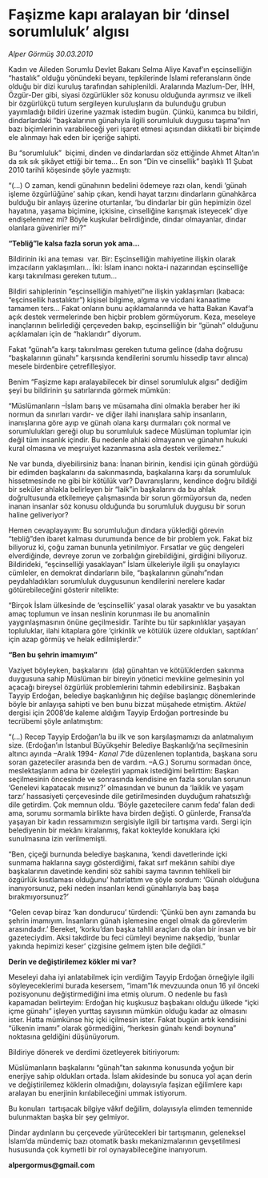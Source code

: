 # Faşizme kapı aralayan bir ‘dinsel sorumluluk’ algısı

*Alper Görmüş 30.03.2010*

<div class="yazi"><p>Kadın ve Aileden Sorumlu Devlet Bakanı Selma Aliye Kavaf’ın eşcinselliğin “hastalık” olduğu yönündeki beyanı, tepkilerinde İslami referansların önde olduğu bir dizi kuruluş tarafından sahiplenildi. Aralarında Mazlum-Der, İHH, Özgür-Der gibi, siyasi özgürlükler söz konusu olduğunda ayrımsız ve ilkeli bir özgürlükçü tutum sergileyen kuruluşların da bulunduğu grubun yayımladığı bildiri üzerine yazmak istedim bugün. Çünkü, kanımca bu bildiri, dindarlardaki “başkalarının günahıyla ilgili sorumluluk duygusu taşıma”nın bazı biçimlerinin varabileceği yeri işaret etmesi açısından dikkatli bir biçimde ele alınmayı hak eden bir içeriğe sahipti. </p>
<p>Bu “sorumluluk”  biçimi, dinden ve dindarlardan söz ettiğinde Ahmet Altan’ın da sık sık şikâyet ettiği bir tema... En son “Din ve cinsellik” başlıklı 11 Şubat 2010 tarihli köşesinde şöyle yazmıştı:</p>
<p>“(...) O zaman, kendi günahının bedelini ödemeye razı olan, kendi ‘günah işleme özgürlüğüne’ sahip çıkan, kendi hayat tarzını dindarların günahkârca bulduğu bir anlayış üzerine oturtanlar, ‘bu dindarlar bir gün hepimizin özel hayatına, yaşama biçimine, içkisine, cinselliğine karışmak isteyecek’ diye endişelenmez mi? Böyle kuşkular belirdiğinde, dindar olmayanlar, dindar olanlara güvenirler mi?” <br/></p>
<p><b>“Tebliğ”le kalsa fazla sorun yok ama...</b></p>
<p>Bildirinin iki ana teması  var. Bir: Eşcinselliğin mahiyetine ilişkin olarak imzacıların yaklaşımları... İki: İslam inancı nokta-i nazarından eşcinselliğe karşı takınılması gereken tutum...</p>
<p>Bildiri sahiplerinin “eşcinselliğin mahiyeti”ne ilişkin yaklaşımları (kabaca: “eşcinsellik hastalıktır”) kişisel bilgime, algıma ve vicdani kanaatime tamamen ters... Fakat onların bunu açıklamalarında ve hatta Bakan Kavaf’a açık destek vermelerinde ben hiçbir problem görmüyorum. Keza, meseleye inançlarının belirlediği çerçeveden bakıp, eşcinselliğin bir “günah” olduğunu açıklamaları için de “haklarıdır” diyorum. </p>
<p>Fakat “günah”a karşı takınılması gereken tutuma gelince (daha doğrusu “başkalarının günahı” karşısında kendilerini sorumlu hissedip tavır alınca) mesele birdenbire çetrefilleşiyor. </p>
<p>Benim “Faşizme kapı aralayabilecek bir dinsel sorumluluk algısı” dediğim şeyi bu bildirinin şu satırlarında görmek mümkün:</p>
<p>“Müslümanların –İslam barış ve müsamaha dini olmakla beraber her iki normun da sınırları vardır- ve diğer ilahi inanışlara sahip insanların, inanışlarına göre ayıp ve günah olana karşı durmaları çok normal ve sorumlulukları gereği olup bu sorumluluk sadece Müslüman toplumlar için değil tüm insanlık içindir. Bu nedenle ahlaki olmayanın ve günahın hukuki kural olmasına ve meşruiyet kazanmasına asla destek verilemez.”</p>
<p>Ne var bunda, diyebilirsiniz bana: İnanan birinin, kendisi için günah gördüğü bir edimden başkalarını da sakınmasında, başkalarına karşı da sorumluluk hissetmesinde ne gibi bir kötülük var? Davranışlarını, kendince doğru bildiği bir seküler ahlakla belirleyen bir “laik”in başkalarını da bu ahlak doğrultusunda etkilemeye çalışmasında bir sorun görmüyorsun da, neden inanan insanlar söz konusu olduğunda bu sorumluluk duygusu bir sorun haline geliveriyor? </p>
<p>Hemen cevaplayayım: Bu sorumluluğun dindara yüklediği görevin “tebliğ”den ibaret kalması durumunda bence de bir problem yok. Fakat biz biliyoruz ki, çoğu zaman bununla yetinilmiyor. Fırsatlar ve güç dengeleri elverdiğinde, devreye zorun ve zorbalığın girebildiğini, girdiğini biliyoruz. Bildirideki, “eşcinselliği yasaklayan” İslam ülkeleriyle ilgili şu onaylayıcı cümleler, en demokrat dindarların bile, “başkalarının günahı”ndan peydahladıkları sorumluluk duygusunun kendilerini nerelere kadar götürebileceğini gösterir nitelikte:</p>
<p>“Birçok İslam ülkesinde de ‘eşcinsellik’ yasal olarak yasaktır ve bu yasaktan amaç toplumun ve insan neslinin korunması ile bu anomalinin yaygınlaşmasının önüne geçilmesidir. Tarihte bu tür sapkınlıklar yaşayan topluluklar, ilahi kitaplara göre ‘çirkinlik ve kötülük üzere oldukları, saptıkları’ için azap görmüş ve helak edilmişlerdir.” <br/></p>
<p><b>“Ben bu şehrin imamıyım”</b></p>
<p>Vaziyet böyleyken, başkalarını  (da) günahtan ve kötülüklerden sakınma duygusuna sahip Müslüman bir bireyin yönetici mevkiine gelmesinin yol açacağı bireysel özgürlük problemlerini tahmin edebilirsiniz. Başbakan Tayyip Erdoğan, belediye başkanlığının hiç değilse başlangıç dönemlerinde böyle bir anlayışa sahipti ve ben bunu bizzat müşahede etmiştim. <i>Aktüel </i>dergisi için 2008’de kaleme aldığım Tayyip Erdoğan portresinde bu tecrübemi şöyle anlatmıştım:</p>
<p>“(...) Recep Tayyip Erdoğan’la bu ilk ve son karşılaşmamızı da anlatmalıyım size. (Erdoğan’ın İstanbul Büyükşehir Belediye Başkanlığı’na seçilmesinin altıncı ayında –Aralık 1994- <i>Kanal 7</i>’de düzenlenen toplantıda, başkana soru soran gazeteciler arasında ben de vardım. –A.G.) Sorumu sormadan önce, meslektaşlarım adına bir özeleştiri yapmak istediğimi belirttim: Başkan seçilmesinin öncesinde ve sonrasında kendisine en fazla sorulan sorunun ‘Genelevi kapatacak mısınız?’ olmasından ve bunun da ‘laiklik ve yaşam tarzı’ hassasiyeti çerçevesinde dile getirilmesinden duyduğum rahatsızlığı dile getirdim. Çok memnun oldu. ‘Böyle gazetecilere canım feda’ falan dedi ama, sorumu sormamla birlikte hava birden değişti. O günlerde, Fransa’da yaşayan bir kadın ressamımızın sergisiyle ilgili bir tartışma vardı. Sergi için belediyenin bir mekânı kiralanmış, fakat kokteylde konuklara içki sunulmasına izin verilmemişti.</p>
<p>“Ben, çiçeği burnunda belediye başkanına, ‘kendi davetlerinde içki sunmama haklarına saygı gösterdiğimi, fakat sırf mekânın sahibi diye başkalarının davetinde kendini söz sahibi sayma tavrının tehlikeli bir özgürlük kısıtlaması olduğunu’ hatırlattım ve şöyle sordum: ‘Günah olduğuna inanıyorsunuz, peki neden insanları kendi günahlarıyla baş başa bırakmıyorsunuz?’</p>
<p>“Gelen cevap biraz ‘kan dondurucu’ türdendi: ‘Çünkü ben aynı zamanda bu şehrin imamıyım. İnsanların günah işlemesine engel olmak da görevlerim arasındadır.’ Bereket, ‘korku’dan başka tahlil araçları da olan bir insan ve bir gazeteciydim. Aksi takdirde bu feci cümleyi beynime nakşedip, ‘bunlar yakında hepimizi keser’ çizgisine gelmem işten bile değildi.” <br/></p>
<p><b>Derin ve değiştirilemez kökler mi var?</b></p>
<p>Meseleyi daha iyi anlatabilmek için verdiğim Tayyip Erdoğan örneğiyle ilgili söyleyeceklerimi burada kesersem, “imam”lık mevzuunda onun 16 yıl önceki pozisyonunu değiştirmediğini ima etmiş olurum. O nedenle bu faslı kapamadan belirteyim: Erdoğan hiç kuşkusuz başbakanı olduğu ülkede “içki içme günahı” işleyen yurttaş sayısının mümkün olduğu kadar az olmasını ister. Hatta mümkünse hiç içki içilmesin ister. Fakat bugün artık kendisini “ülkenin imamı” olarak görmediğini, “herkesin günahı kendi boynuna” noktasına geldiğini düşünüyorum.</p>
<p>Bildiriye dönerek ve derdimi özetleyerek bitiriyorum: </p>
<p>Müslümanların başkalarını “günah”tan sakınma konusunda yoğun bir enerjiye sahip oldukları ortada. İslam akidesinde bu sonuca yol açan derin ve değiştirilemez köklerin olmadığını, dolayısıyla faşizan eğilimlere kapı aralayan bu enerjinin kırılabileceğini ummak istiyorum. </p>
<p>Bu konuları  tartışacak bilgiye vâkıf değilim, dolayısıyla elimden temennide bulunmaktan başka bir şey gelmiyor. </p>
<p>Dindar aydınların bu çerçevede yürütecekleri bir tartışmanın, geleneksel İslam’da mündemiç bazı otomatik baskı mekanizmalarının gevşetilmesi hususunda çok kıymetli bir rol oynayabileceğine inanıyorum.</p>
<p><b>alpergormus@gmail.com</b></p></div>
